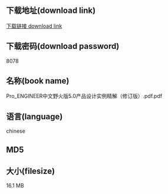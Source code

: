 ## 下载地址(download link)
[下载链接 download link](https://tutu365.netlify.app/?s=Pro_ENGINEER%E4%B8%AD%E6%96%87%E9%87%8E%E7%81%AB%E7%89%885.0%E4%BA%A7%E5%93%81%E8%AE%BE%E8%AE%A1%E5%AE%9E%E4%BE%8B%E7%B2%BE%E8%A7%A3%EF%BC%88%E4%BF%AE%E8%AE%A2%E7%89%88%EF%BC%89.pdf)

## 下载密码(download password)
8078

## 名称(book name)
Pro_ENGINEER中文野火版5.0产品设计实例精解（修订版）.pdf.pdf

## 语言(language)
chinese

## MD5


## 大小(filesize)
16.1 MB
